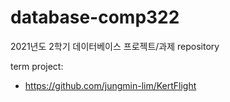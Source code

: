 # database-comp322

2021년도 2학기 데이터베이스 프로젝트/과제 repository

term project: 
- https://github.com/jungmin-lim/KertFlight